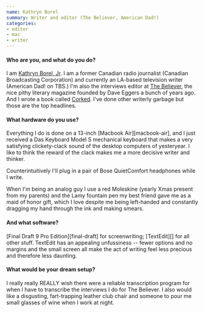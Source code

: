 ```yaml
---
name: Kathryn Borel
summary: Writer and editor (The Believer, American Dad!)
categories:
- editor
- mac
- writer
---
```


#### Who are you, and what do you do?

I am [Kathryn Borel, Jr](http://www.kathrynborel.com/ "Kathryn's website."). I am a former Canadian radio journalist (Canadian Broadcasting Corporation) and currently an LA-based television writer (American Dad! on TBS.) I'm also the interviews editor at [The Believer](http://www.believermag.com/ "A literary magazine."), the nice pithy literary magazine founded by Dave Eggers a bunch of years ago. And I wrote a book called [Corked](http://www.amazon.com/Corked-Memoir-Kathryn-Borel/dp/0446409502/ "Kathryn's book."). I've done other writerly garbage but those are the top headlines.  

#### What hardware do you use?

Everything I do is done on a 13-inch [Macbook Air][macbook-air], and I just received a Das Keyboard Model S mechanical keyboard that makes a very satisfying clickety-clack sound of the desktop computers of yesteryear. I like to think the reward of the clack makes me a more decisive writer and thinker. 

Counterintuitively I'll plug in a pair of Bose QuietComfort headphones while I write.  

When I'm being an analog guy I use a red Moleskine (yearly Xmas present from my parents) and the Lamy fountain pen my best friend gave me as a maid of honor gift, which I love despite me being left-handed and constantly dragging my hand through the ink and making smears. 

#### And what software?

[Final Draft 9 Pro Edition][final-draft] for screenwriting; [TextEdit][] for all other stuff. TextEdit has an appealing unfussiness -- fewer options and no margins and the small screen all make the act of writing feel less precious and therefore less daunting. 

#### What would be your dream setup?

I really really REALLY wish there were a reliable transcription program for when I have to transcribe the interviews I do for The Believer. I also would like a disgusting, fart-trapping leather club chair and someone to pour me small glasses of wine when I work at night.